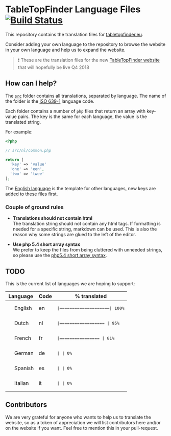 # TableTopFinder Language Files [![Build Status](https://travis-ci.org/jerodev/TableTopFinder-lang.svg?branch=master)](https://travis-ci.org/jerodev/TableTopFinder-lang)
This repository contains the translation files for [tabletopfinder.eu](https://www.tabletopfinder.eu/).

Consider adding your own language to the repository to browse the website in your own language and help us to expand the website.

> :exclamation: These are the translation files for the new [TableTopFinder website](https://www.tabletopfinder.eu/) that will hopefully be live Q4 2018

## How can I help?
The [`src`](src/) folder contains all translations, separated by language. The name of the folder is the [ISO 639-1](https://en.wikipedia.org/wiki/ISO_639-1) language code.

Each folder contains a number of `php` files that return an array with key-value pairs. The key is the same for each language, the value is the translated string.

For example:

``` php
<?php

// src/nl/common.php

return [
  'key' => 'value'
  'one' => 'een',
  'two' => 'twee'
];
```

The [English language](src/en/) is the template for other languages, new keys are added to these files first.

### Couple of ground rules

- **Translations should not contain html**<br />
The translation string should not contain any html tags.
If formatting is needed for a specific string, markdown can be used. This is also the reason why some
strings are glued to the left of the editor.

- **Use php 5.4 short array syntax**<br />
We prefer to keep the files from being cluttered with unneeded strings, so please use the
[php5.4 short array syntax](http://php.net/manual/en/language.types.array.php#language.types.array.syntax).

## TODO
This is the current list of languages we are hoping to support:

| Language  | Code | % translated |
| - | - | - |
| <img src="https://cdnjs.cloudflare.com/ajax/libs/flag-icon-css/3.1.0/flags/4x3/gb.svg" height="16" /> English | en | <pre>\|====================\| 100%</pre> |
| <img src="https://cdnjs.cloudflare.com/ajax/libs/flag-icon-css/3.1.0/flags/4x3/nl.svg" height="16" /> Dutch   | nl | <pre>\|==================  \|  95%</pre> |
| <img src="https://cdnjs.cloudflare.com/ajax/libs/flag-icon-css/3.1.0/flags/4x3/fr.svg" height="16" /> French  | fr | <pre>\|================    \|  81%</pre> |
| <img src="https://cdnjs.cloudflare.com/ajax/libs/flag-icon-css/3.1.0/flags/4x3/de.svg" height="16" /> German  | de | <pre>\|                    \|   0%</pre> |
| <img src="https://cdnjs.cloudflare.com/ajax/libs/flag-icon-css/3.1.0/flags/4x3/es.svg" height="16" /> Spanish | es | <pre>\|                    \|   0%</pre> |
| <img src="https://cdnjs.cloudflare.com/ajax/libs/flag-icon-css/3.1.0/flags/4x3/it.svg" height="16" /> Italian | it | <pre>\|                    \|   0%</pre> |

## Contributors
We are very grateful for anyone who wants to help us to translate the website,
so as a token of appreciation we will list contributors here and/or on the website if you want.
Feel free to mention this in your pull-request.